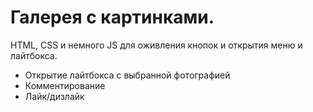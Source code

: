 # Галерея с картинками.

HTML, CSS и немного JS для оживления кнопок и открытия меню и лайтбокса.

- Открытие лайтбокса с выбранной фотографией
- Комментирование
- Лайк/дизлайк
